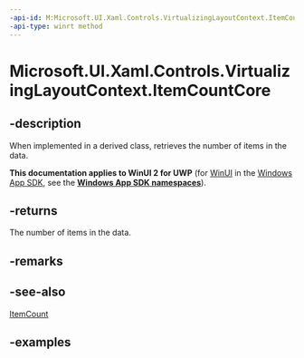 ```yaml
---
-api-id: M:Microsoft.UI.Xaml.Controls.VirtualizingLayoutContext.ItemCountCore
-api-type: winrt method
---
```


# Microsoft.UI.Xaml.Controls.VirtualizingLayoutContext.ItemCountCore

<!--
protected virtual int ItemCountCore ();
-->

## -description

When implemented in a derived class, retrieves the number of items in the data.

**This documentation applies to WinUI 2 for UWP** (for [WinUI](/windows/apps/winui/winui3/) in the [Windows App SDK](/windows/apps/windows-app-sdk/), see the **[Windows App SDK namespaces](/windows/windows-app-sdk/api/winrt/)**).

## -returns

The number of items in the data.

## -remarks

## -see-also

[ItemCount](virtualizinglayoutcontext_itemcount.md)

## -examples


